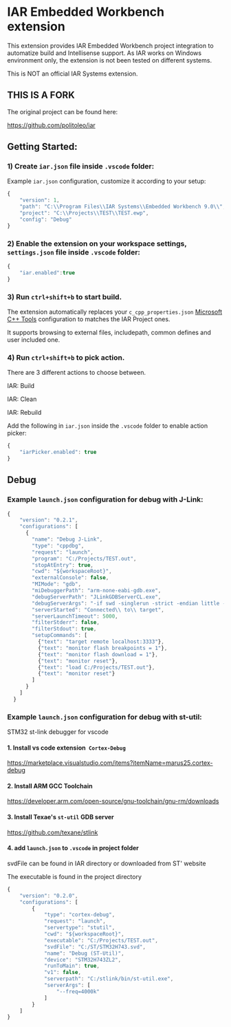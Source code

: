 # IAR Embedded Workbench extension

This extension provides IAR Embedded Workbench project integration to automatize build and Intellisense support.
As IAR works on Windows environment only, the extension is not been tested on different systems.

This is NOT an official IAR Systems extension.

## THIS IS A FORK
The original project can be found here:

https://github.com/politoleo/iar

## Getting Started:

### 1) Create `iar.json` file inside `.vscode` folder:
Example `iar.json` configuration, customize it according to your setup:
```javascript
{
    "version": 1,
    "path": "C:\\Program Files\\IAR Systems\\Embedded Workbench 9.0\\",
    "project": "C:\\Projects\\TEST\\TEST.ewp",
    "config": "Debug"
}
```

### 2) Enable the extension on your workspace settings, `settings.json` file inside `.vscode` folder:
```javascript
{
    "iar.enabled":true
}
```

### 3) Run `ctrl+shift+b` to start build.
The extension automatically replaces your `c_cpp_properties.json` [Microsoft C++ Tools][cpptools] configuration to matches the IAR Project ones.

It supports browsing to external files, includepath, common defines and user included one.

### 4) Run `ctrl+shift+b` to pick action.
There are 3 different actions to choose between.

IAR: Build

IAR: Clean

IAR: Rebuild

Add the following in `iar.json` inside the `.vscode` folder to enable action picker:
```javascript
{
    "iarPicker.enabled": true
}
```


## Debug

### Example `launch.json` configuration for debug with J-Link:
```javascript
{
    "version": "0.2.1",
    "configurations": [
      {
        "name": "Debug J-Link",
        "type": "cppdbg",
        "request": "launch",
        "program": "C:/Projects/TEST.out",
        "stopAtEntry": true,
        "cwd": "${workspaceRoot}",
        "externalConsole": false,
        "MIMode": "gdb",
        "miDebuggerPath": "arm-none-eabi-gdb.exe",
        "debugServerPath": "JLinkGDBServerCL.exe",
        "debugServerArgs": "-if swd -singlerun -strict -endian little -speed auto -port 3333 -device STM32FXXXXX -vd -strict -halt",
        "serverStarted": "Connected\\ to\\ target",
        "serverLaunchTimeout": 5000,
        "filterStderr": false,
        "filterStdout": true,
        "setupCommands": [
          {"text": "target remote localhost:3333"},
          {"text": "monitor flash breakpoints = 1"},
          {"text": "monitor flash download = 1"},
          {"text": "monitor reset"},
          {"text": "load C:/Projects/TEST.out"},
          {"text": "monitor reset"}
        ]
      }
    ]
  }
```

### Example `launch.json` configuration for debug with st-util:
STM32 st-link debugger for vscode

#### 1. Install vs code extension` Cortex-Debug`
https://marketplace.visualstudio.com/items?itemName=marus25.cortex-debug

#### 2. Install ARM GCC Toolchain
https://developer.arm.com/open-source/gnu-toolchain/gnu-rm/downloads

#### 3. Install Texae's `st-util` GDB server
https://github.com/texane/stlink

#### 4. add `launch.json` to `.vscode` in project folder
svdFile can be found in IAR directory or downloaded from ST' website

The executable is found in the project directory

```javascript
{
    "version": "0.2.0",
    "configurations": [
        {
            "type": "cortex-debug",
            "request": "launch",
            "servertype": "stutil",
            "cwd": "${workspaceRoot}",
            "executable": "C:/Projects/TEST.out",
            "svdFile": "C:/ST/STM32H743.svd",
            "name": "Debug (ST-Util)",
            "device": "STM32H743ZL2",
            "runToMain": true,
            "v1": false,
            "serverpath": "C:/stlink/bin/st-util.exe",
            "serverArgs": [
                "--freq=4000k"
            ]
        }
    ]
}
```
[cpptools]: https://marketplace.visualstudio.com/items?itemName=ms-vscode.cpptools
